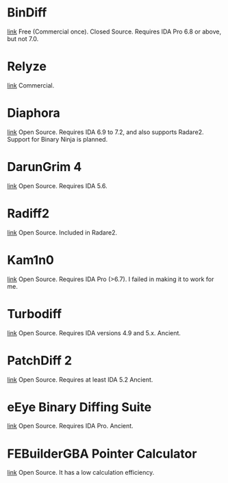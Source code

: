 # BinDiff
[link](https://www.zynamics.com/bindiff.html)
Free (Commercial once). Closed Source.
Requires IDA Pro 6.8 or above, but not 7.0.

# Relyze
[link](https://www.relyze.com/)
Commercial.

# Diaphora
[link](http://diaphora.re/)
Open Source.
Requires IDA 6.9 to 7.2, and also supports Radare2. Support for Binary Ninja is planned.

# DarunGrim 4
[link](http://www.darungrim.org/)
Open Source.
Requires IDA 5.6.

# Radiff2
[link](https://r2wiki.readthedocs.io/en/latest/tools/radiff2/)
Open Source.
Included in Radare2.

# Kam1n0
[link](https://github.com/McGill-DMaS/Kam1n0-Community)
Open Source.
Requires IDA Pro (>6.7).
I failed in making it to work for me.

# Turbodiff
[link](https://www.secureauth.com/labs/open-source-tools/turbodiff)
Open Source.
Requires IDA versions 4.9 and 5.x.
Ancient.

# PatchDiff 2
[link](https://code.google.com/archive/p/patchdiff2/)
Open Source.
Requires at least IDA 5.2
Ancient.

# eEye Binary Diffing Suite
[link](https://www.darknet.org.uk/2006/08/eeye-binary-diffing-suite-ebds/)
Open Source.
Requires IDA Pro.
Ancient.

# FEBuilderGBA Pointer Calculator
[link](https://dw.ngmansion.xyz/doku.php?id=guide:febuildergba:%E3%83%9D%E3%82%A4%E3%83%B3%E3%82%BF%E3%81%AE%E8%87%AA%E5%8B%95%E8%A8%88%E7%AE%97%E6%A9%9F%E8%83%BD_jp)
Open Source.
It has a low calculation efficiency.
